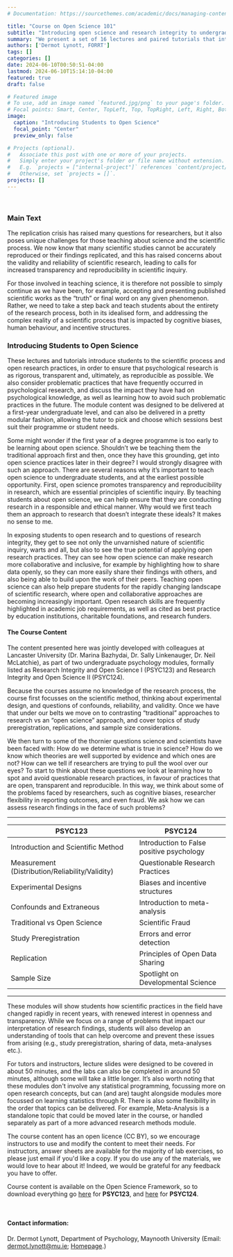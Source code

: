 ```yaml
---
# Documentation: https://sourcethemes.com/academic/docs/managing-content/

title: "Course on Open Science 101"
subtitle: "Introducing open science and research integrity to undergraduates"
summary: "We present a set of 16 lectures and paired tutorials that introduce students to the concepts of open science. Starting from the basics of experimental psychology, we cover concepts of open research from study preregistration and open data to the darker side of research, such as questionable research practices and fraud. Students will learn how to apply open research practices in their own work, as well as learning to identify when research sometimes falls short of the standards we expect."
authors: ['Dermot Lynott, FORRT']
tags: []
categories: []
date: 2024-06-10T00:50:51-04:00
lastmod: 2024-06-10T15:14:10-04:00
featured: true
draft: false

# Featured image
# To use, add an image named `featured.jpg/png` to your page's folder.
# Focal points: Smart, Center, TopLeft, Top, TopRight, Left, Right, BottomLeft, Bottom, BottomRight.
image:
  caption: "Introducing Students to Open Science"
  focal_point: "Center"
  preview_only: false

# Projects (optional).
#   Associate this post with one or more of your projects.
#   Simply enter your project's folder or file name without extension.
#   E.g. `projects = ["internal-project"]` references `content/project/deep-learning/index.md`.
#   Otherwise, set `projects = []`.
projects: []
---
```


<br>

### Main Text

The replication crisis has raised many questions for researchers, but it also poses unique challenges for those teaching about science and the scientific process.  We now know that many scientific studies cannot be accurately reproduced or their findings replicated, and this has raised concerns about the validity and reliability of scientific research, leading to calls for increased transparency and reproducibility in scientific inquiry. 

For those involved in teaching science, it is therefore not possible to simply continue as we have been, for example, accepting and presenting published scientific works as the “truth” or final word on any given phenomenon. Rather, we need to take a step back and teach students about the entirety of the research process, both in its idealised form, and addressing the complex reality of a scientific process that is impacted by cognitive biases, human behaviour, and incentive structures. 

### Introducing Students to Open Science

These lectures and tutorials introduce students to the scientific process and open research practices, in order to ensure that psychological research is as rigorous, transparent and, ultimately, as reproducible as possible. We also consider problematic practices that have frequently occurred in psychological research, and discuss the impact they have had on psychological knowledge, as well as learning how to avoid such problematic practices in the future. The module content was designed to be delivered at a first-year undergraduate level, and can also be delivered in a pretty modular fashion, allowing the tutor to pick and choose which sessions best suit their programme or student needs. 

Some might wonder if the first year of a degree programme is too early to be learning about open science. Shouldn’t we be teaching them the traditional approach first and then, once they have this grounding, get into open science practices later in their degree? I would strongly disagree with such an approach. There are several reasons why it’s important to teach open science to undergraduate students, and at the earliest possible opportunity. First, open science promotes transparency and reproducibility in research, which are essential principles of scientific inquiry. By teaching students about open science, we can help ensure that they are conducting research in a responsible and ethical manner.  Why would we first teach them an approach to research that doesn’t integrate these ideals? It makes no sense to me. 

In exposing students to open research and to questions of research integrity, they get to see not only the unvarnished nature of scientific inquiry, warts and all, but also to see the true potential of applying open research practices. They can see how open science can make research more collaborative and inclusive, for example by highlighting how to share data openly, so they can more easily share their findings with others, and also being able to build upon the work of their peers. Teaching open science can also help prepare students for the rapidly changing landscape of scientific research, where open and collaborative approaches are becoming increasingly important. Open research skills are frequently highlighted in academic job requirements, as well as cited as best practice by education institutions, charitable foundations, and research funders. 

#### The Course Content 
The content presented here was jointly developed with colleagues at Lancaster University (Dr. Marina Bazhydai, Dr. Sally Linkenauger, Dr. Neil McLatchie), as part of two undergraduate psychology modules, formally listed as Research Integrity and Open Science I (PSYC123) and Research Integrity and Open Science II (PSYC124). 

Because the courses assume no knowledge of the research process, the course first focusses on the scientific method, thinking about experimental design, and questions of confounds, reliability, and validity. Once we have that under our belts we move on to contrasting “traditional” approaches to research vs an “open science” approach, and cover topics of study preregistration, replications, and sample size considerations. 

We then turn to some of the thornier questions science and scientists have been faced with: How do we determine what is true in science? How do we know which theories are well supported by evidence and which ones are not? How can we tell if researchers are trying to pull the wool over our eyes? To start to think about these questions we look at learning how to spot and avoid questionable research practices, in favour of practices that are open, transparent and reproducible. In this way, we think about some of the problems faced by researchers, such as cognitive biases, researcher flexibility in reporting outcomes, and even fraud. We ask how we can assess research findings in the face of such problems?

-----------------------------------------------------------------------------------
| PSYC123                                  | PSYC124                              |
|------------------------------------------|--------------------------------------|
| Introduction and Scientific Method       | Introduction to False positive psychology |
| Measurement (Distribution/Reliability/Validity) | Questionable Research Practices      |
| Experimental Designs                     | Biases and incentive structures      |
| Confounds and Extraneous                 | Introduction to meta-analysis        |
| Traditional vs Open Science              | Scientific Fraud                      |
| Study Preregistration                    | Errors and error detection           |
| Replication                              | Principles of Open Data Sharing      |
| Sample Size                              | Spotlight on Developmental Science   |
-----------------------------------------------------------------------------------

These modules will show students how scientific practices in the field have changed rapidly in recent years, with renewed interest in openness and transparency. While we focus on a range of problems that impact our interpretation of research findings, students will also develop an understanding of tools that can help overcome and prevent these issues from arising (e.g., study preregistration, sharing of data, meta-analyses etc.).

For tutors and instructors, lecture slides were designed to be covered in about 50 minutes, and the labs can also be completed in around 50 minutes, although some will take a little longer. It’s also worth noting that these modules don't involve any statistical programming, focussing more on open research concepts, but can (and are) taught alongside modules more focussed on learning statistics through R. There is also some flexibility in the order that topics can be delivered. For example, Meta-Analysis is a standalone topic that could be moved later in the course, or handled separately as part of a more advanced research methods module.

The course content has an open licence (CC BY), so we encourage instructors to use and modify the content to meet their needs. For instructors, answer sheets are available for the majority of lab exercises, so please just email if you'd like a copy. If you do use any of the materials, we would love to hear about it! Indeed, we would be grateful for any feedback you have to offer. 

Course content is available on the Open Science Framework, so to download everything go [here](https://osf.io/km34v/wiki/PSYC123-Research%20Integrity%20and%20Open%20Science%201/) for **PSYC123**, and [here](https://osf.io/km34v/wiki/PSYC124-Research%20Integrity%20and%20Open%20Science%202/) for **PSYC124**. 


<br >

#### Contact information: 
Dr. Dermot Lynott, Department of Psychology, Maynooth University (Email: dermot.lynott@mu.ie; [Homepage](https://www.maynoothuniversity.ie/people/dermot-lynott).)
